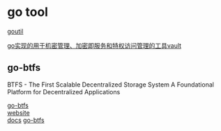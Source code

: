 # go tool

[goutil](https://github.com/gookit/goutil)

[go实现的用于机密管理、加密即服务和特权访问管理的工具vault](https://github.com/hashicorp/vault)

## go-btfs

BTFS - The First Scalable Decentralized Storage System 
A Foundational Platform for Decentralized Applications

[go-btfs](https://github.com/bittorrent/go-btfs)  
[website](https://www.btfs.io/)  
[docs](https://docs.btfs.io/docs/btfs20-architecture)
[go-btfs](https://github.com/tron-us/go-btfs)
